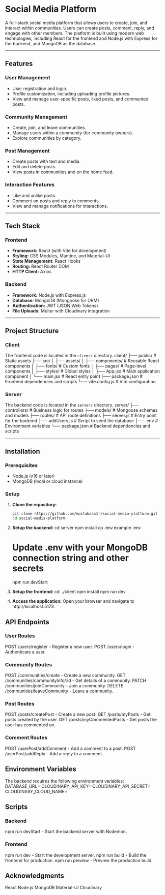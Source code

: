 # Social Media Platform

A full-stack social media platform that allows users to create, join, and interact within communities. Users can create posts, comment, reply, and engage with other members. The platform is built using modern web technologies, including React for the frontend and Node.js with Express for the backend, and MongoDB as the database.

---

## Features

### User Management
- User registration and login.
- Profile customization, including uploading profile pictures.
- View and manage user-specific posts, liked posts, and commented posts.

### Community Management
- Create, join, and leave communities.
- Manage users within a community (for community owners).
- Explore communities by category.

### Post Management
- Create posts with text and media.
- Edit and delete posts.
- View posts in communities and on the home feed.

### Interaction Features
- Like and unlike posts.
- Comment on posts and reply to comments.
- View and manage notifications for interactions.

---

## Tech Stack

### Frontend
- **Framework:** React (with Vite for development)
- **Styling:** CSS Modules, Mantine, and Material-UI
- **State Management:** React Hooks
- **Routing:** React Router DOM
- **HTTP Client:** Axios

### Backend
- **Framework:** Node.js with Express.js
- **Database:** MongoDB (Mongoose for ORM)
- **Authentication:** JWT (JSON Web Tokens)
- **File Uploads:** Multer with Cloudinary integration

---

## Project Structure

### Client
The frontend code is located in the `client/` directory.
client/
   ├── public/ # Static assets
   ├── src/
   │ ├── assets/
   │ ├── components/ # Reusable React components
   │ ├── fonts/ # Custom fonts
   │ ├── pages/ # Page-level components
   │ ├── styles/ # Global styles
   │ ├── App.jsx # Main application component
   │ └── main.jsx # React entry point
   ├── package.json # Frontend dependencies and scripts
   └── vite.config.js # Vite configuration


### Server
The backend code is located in the `server/` directory.
server/
├── controllers/ # Business logic for routes
├── models/ # Mongoose schemas and models
├── routes/ # API route definitions
├── server.js # Entry point for the backend
├── addUsers.js # Script to seed the database
├── .env # Environment variables
└── package.json # Backend dependencies and scripts


---

## Installation

### Prerequisites
- Node.js (v16 or later)
- MongoDB (local or cloud instance)

### Setup

1. **Clone the repository:**
   ```bash
   git clone https://github.com/mustabass1r/social-media-platform.git
   cd social-media-platform

2. **Setup the backend:**
    cd server
    npm install
    cp .env.example .env
    # Update .env with your MongoDB connection string and other secrets
    npm run devStart

3. **Setup the frontend:**
    cd ../client
    npm install
    npm run dev

4. **Access the application:**
    Open your browser and navigate to http://localhost:5173.

## API Endpoints
### User Routes
POST /users/register - Register a new user.
POST /users/login - Authenticate a user.
### Community Routes
POST /communities/create - Create a new community.
GET /communities/communityInfo/:id - Get details of a community.
PATCH /communities/joinCommunity - Join a community.
DELETE /communities/leaveCommunity - Leave a community.
### Post Routes
POST /posts/createPost - Create a new post.
GET /posts/myPosts - Get posts created by the user.
GET /posts/myCommentedPosts - Get posts the user has commented on.
### Comment Routes
POST /userPost/addComment - Add a comment to a post.
POST /userPost/addReply - Add a reply to a comment.

## Environment Variables
The backend requires the following environment variables:
DATABASE_URL=<your-mongodb-connection-string>
CLOUDINARY_API_KEY=<your-cloudinary-api-key>
CLOUDINARY_API_SECRET=<your-cloudinary-api-secret>
CLOUDINARY_CLOUD_NAME=<your-cloudinary-cloud-name>

## Scripts
### Backend
npm run devStart - Start the backend server with Nodemon.
### Frontend
npm run dev - Start the development server.
npm run build - Build the frontend for production.
npm run preview - Preview the production build.

## Acknowledgments
React
Node.js
MongoDB
Material-UI
Cloudinary

